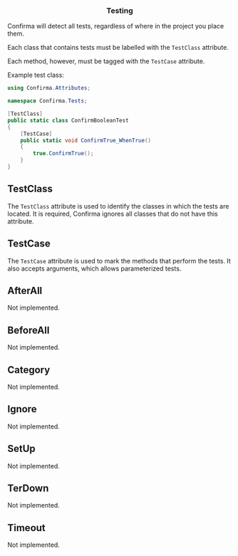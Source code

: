 <div align="center">
	<h3>Testing</h1>
</div>

Confirma will detect all tests, regardless of where in the project you place them.

Each class that contains tests must be labelled with the `TestClass` attribute.

Each method, however, must be tagged with the `TestCase` attribute.

Example test class:

```cs
using Confirma.Attributes;

namespace Confirma.Tests;

[TestClass]
public static class ConfirmBooleanTest
{
	[TestCase]
	public static void ConfirmTrue_WhenTrue()
	{
		true.ConfirmTrue();
	}
}
```

## TestClass

The `TestClass` attribute is used to identify the classes in which the tests are located.
It is required, Confirma ignores all classes that do not have this attribute.


## TestCase

The `TestCase` attribute is used to mark the methods that perform the tests.
It also accepts arguments, which allows parameterized tests.


## AfterAll

Not implemented.

## BeforeAll

Not implemented.

## Category

Not implemented.

## Ignore

Not implemented.

## SetUp

Not implemented.

## TerDown

Not implemented.

## Timeout

Not implemented.

